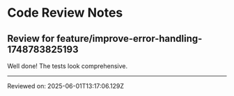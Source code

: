 # Code Review Notes

## Review for feature/improve-error-handling-1748783825193

Well done! The tests look comprehensive.

---
Reviewed on: 2025-06-01T13:17:06.129Z